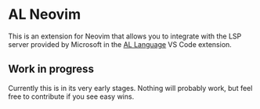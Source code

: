 # AL Neovim
This is an extension for Neovim that allows you to integrate with the
LSP server provided by Microsoft in the [AL
Language](https://marketplace.visualstudio.com/items?itemName=ms-dynamics-smb.al)
VS Code extension.

## Work in progress
Currently this is in its very early stages. Nothing will probably work,
but feel free to contribute if you see easy wins.

